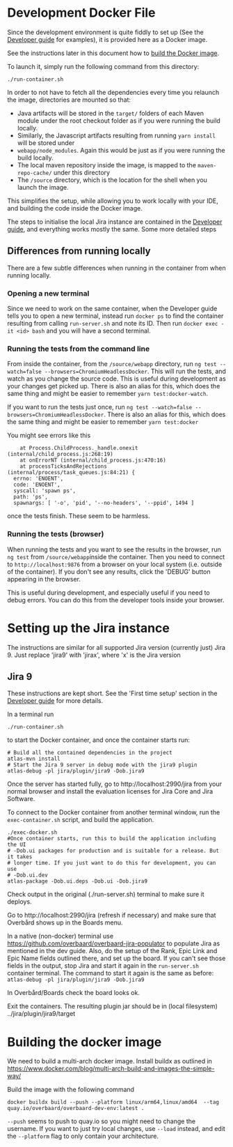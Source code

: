 # Development Docker File


Since the development environment is quite fiddly to set up (See the [Developer guide](https://overbaard.github.io/docs/developer-guide.html) for examples), it is provided here as a Docker image.

See the instructions later in this document how to [build the Docker image](#building-the-docker-image).

To launch it, simply run the following command from this directory:
```shell
./run-container.sh
```
In order to not have to fetch all the dependencies every time you relaunch the image, directories are mounted so that:
* Java artifacts will be stored in the `target/` folders of each Maven module under the root checkout folder as if you were running the build locally.
* Similarly, the Javascript artifacts resulting from running `yarn install` will be stored under 
* `webapp/node_modules`. Again this would be just as if you were running the build locally.
* The local maven repository inside the image, is mapped to the `maven-repo-cache/` under this directory 
* The `/source` directory, which is the location for the shell when you launch the image.

This simplifies the setup, while allowing you to work locally with your IDE, and building the code inside the Docker image.

The steps to initialise the local Jira instance are contained in the [Developer guide](https://overbaard.github.io/docs/developer-guide.html), and everything works mostly the same. Some more detailed steps

## Differences from running locally
There are a few subtle differences when running in the container from when running locally.

### Opening a new terminal
Since we need to work on the same container, when the Developer guide tells you to open a new terminal, instead
run `docker ps` to find the container resulting from calling `run-server.sh` and note its ID. Then run 
`docker exec -it <id> bash` and you will have a second terminal.

### Running the tests from the command line
From inside the container, from the `/source/webapp` directory, run `ng test --watch=false --browsers=ChromiumHeadlessDocker`. This will run the tests, and watch as you change the source code. This is useful during development as your changes get picked up. There is also an alias for this, which does the same thing and might be easier to remember `yarn test:docker-watch`.

If you want to run the tests just once, run `ng test --watch=false --browsers=ChromiumHeadlessDocker`. There is also an alias for this, which does the same thing and might be easier to remember `yarn test:docker`

You might see errors like this
```shell
    at Process.ChildProcess._handle.onexit (internal/child_process.js:268:19)
    at onErrorNT (internal/child_process.js:470:16)
    at processTicksAndRejections (internal/process/task_queues.js:84:21) {
  errno: 'ENOENT',
  code: 'ENOENT',
  syscall: 'spawn ps',
  path: 'ps',
  spawnargs: [ '-o', 'pid', '--no-headers', '--ppid', 1494 ]
```
once the tests finish. These seem to be harmless.

### Running the tests (browser)
When running the tests and you want to see the results in the browser, run `ng test` from `/source/webapp`inside the container. Then you need to connect to `http://localhost:9876` from a browser
on your local system (i.e. outside of the container). If you don't see any results, click the 'DEBUG' button
appearing in the browser.

This is useful during development, and especially useful if you need to debug errors. You can do this from the developer tools inside your browser.

# Setting up the Jira instance

The instructions are similar for all supported Jira version (currently just) Jira 9. Just replace 'jira9' with 'jirax', where 'x' is the Jira version 

## Jira 9
These instructions are kept short. See the 'First time setup' section in the [Developer guide](https://overbaard.github.io/docs/developer-guide.html) for more details.

In a terminal run
```shell
./run-container.sh
```
to start the Docker container, and once the container starts run:
```shell
# Build all the contained dependencies in the project
atlas-mvn install
# Start the Jira 9 server in debug mode with the jira9 plugin
atlas-debug -pl jira/plugin/jira9 -Dob.jira9
```
Once the server has started fully, go to http://localhost:2990/jira from your normal browser and install the evaluation licenses for Jira Core and Jira Software.

To connect to the Docker container from another terminal window, run the `exec-container.sh` script, and build the application.

```shell
./exec-docker.sh
#Once container starts, run this to build the application including the UI
# -Dob.ui packages for production and is suitable for a release. But it takes
# longer time. If you just want to do this for development, you can use
# -Dob.ui.dev
atlas-package -Dob.ui.deps -Dob.ui -Dob.jira9
```

Check output in the original (./run-server.sh) terminal to make sure it deploys.

Go to http://localhost:2990/jira (refresh if necessary) and make sure that Overbård shows up in the Boards menu.

In a native (non-docker) terminal use https://github.com/overbaard/overbaard-jira-populator to populate Jira as mentioned in the dev guide. Also, do the setup of the Rank, Epic Link and Epic Name fields outlined there, and set up the board. If you can't see those fields in the output, stop Jira and start it again in the `run-server.sh` container terminal. The command to start it again is the same as before: `atlas-debug -pl jira/plugin/jira9 -Dob.jira9`

In Overbård/Boards check the board looks ok.

Exit the containers.
The resulting plugin jar should be in (local filesystem) ../jira/plugin/jira9/target

[//]: # (## Jira 9)

[//]: # (Same steps as Jira 8, but substitute jira8 with jira9, so)

[//]: # ()
[//]: # (```shell)

[//]: # (./run-server.sh)

[//]: # (```)

[//]: # (to start the Docker container, and once the container starts run:)

[//]: # (```shell)

[//]: # (atlas-mvn install)

[//]: # (atlas-debug -pl jira/plugin/jira9 -Dob.jira9)

[//]: # (```)

[//]: # ()
[//]: # (Install licenses as above)

[//]: # ()
[//]: # (In the second docker terminal:)

[//]: # (```shell)

[//]: # (atlas-package -Dob.ui.deps -Dob.ui -Dob.jira9)

[//]: # (```)

[//]: # ()
[//]: # (Populate Jira and configure Overbård as above, and check board looks ok.)

[//]: # ()
[//]: # (Exit the containers.)

[//]: # (The resulting plugin jar should be in &#40;local _filesystem_&#41; ../jira/plugin/jira9/target)

# Building the docker image
We need to build a multi-arch docker image. Install buildx as outlined in https://www.docker.com/blog/multi-arch-build-and-images-the-simple-way/

Build the image with the following command
```` shell
docker buildx build --push --platform linux/arm64,linux/amd64  --tag quay.io/overbaard/overbaard-dev-env:latest .
````
`--push` seems to push to quay.io so you might need to change the username. If you want to just try local changes,
use `--load` instead, and edit the `--platform` flag to only contain your architecture.




